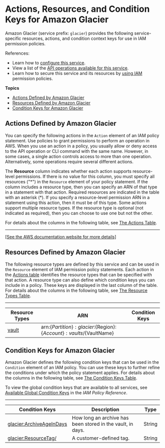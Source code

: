# Actions, Resources, and Condition Keys for Amazon Glacier<a name="list_amazonglacier"></a>

Amazon Glacier \(service prefix: `glacier`\) provides the following service\-specific resources, actions, and condition context keys for use in IAM permission policies\.

References:
+ Learn how to [configure this service](https://docs.aws.amazon.com/amazonglacier/latest/dev/)\.
+ View a list of the [API operations available for this service](https://docs.aws.amazon.com/amazonglacier/latest/dev/amazon-glacier-api.html)\.
+ Learn how to secure this service and its resources by [using IAM](https://docs.aws.amazon.com/amazonglacier/latest/dev/auth-and-access-control.html) permission policies\.

**Topics**
+ [Actions Defined by Amazon Glacier](#amazonglacier-actions-as-permissions)
+ [Resources Defined by Amazon Glacier](#amazonglacier-resources-for-iam-policies)
+ [Condition Keys for Amazon Glacier](#amazonglacier-policy-keys)

## Actions Defined by Amazon Glacier<a name="amazonglacier-actions-as-permissions"></a>

You can specify the following actions in the `Action` element of an IAM policy statement\. Use policies to grant permissions to perform an operation in AWS\. When you use an action in a policy, you usually allow or deny access to the API operation or CLI command with the same name\. However, in some cases, a single action controls access to more than one operation\. Alternatively, some operations require several different actions\.

The **Resource** column indicates whether each action supports resource\-level permissions\. If there is no value for this column, you must specify all resources \("\*"\) in the `Resource` element of your policy statement\. If the column includes a resource type, then you can specify an ARN of that type in a statement with that action\. Required resources are indicated in the table with an asterisk \(\*\)\. If you specify a resource\-level permission ARN in a statement using this action, then it must be of this type\. Some actions support multiple resource types\. If the resource type is optional \(not indicated as required\), then you can choose to use one but not the other\.

For details about the columns in the following table, see [The Actions Table](reference_policies_actions-resources-contextkeys.md#actions_table)\.


****  
[\[See the AWS documentation website for more details\]](http://docs.aws.amazon.com/IAM/latest/UserGuide/list_amazonglacier.html)

## Resources Defined by Amazon Glacier<a name="amazonglacier-resources-for-iam-policies"></a>

The following resource types are defined by this service and can be used in the `Resource` element of IAM permission policy statements\. Each action in the [Actions table](#amazonglacier-actions-as-permissions) identifies the resource types that can be specified with that action\. A resource type can also define which condition keys you can include in a policy\. These keys are displayed in the last column of the table\. For details about the columns in the following table, see [The Resource Types Table](reference_policies_actions-resources-contextkeys.md#resources_table)\.


****  

| Resource Types | ARN | Condition Keys | 
| --- | --- | --- | 
|   [ vault ](https://docs.aws.amazon.com/amazonglacier/latest/dev/working-with-vaults.html)  |  arn:$\{Partition\}:glacier:$\{Region\}:$\{Account\}:vaults/$\{VaultName\}  |  | 

## Condition Keys for Amazon Glacier<a name="amazonglacier-policy-keys"></a>

Amazon Glacier defines the following condition keys that can be used in the `Condition` element of an IAM policy\. You can use these keys to further refine the conditions under which the policy statement applies\. For details about the columns in the following table, see [The Condition Keys Table](reference_policies_actions-resources-contextkeys.md#context_keys_table)\.

To view the global condition keys that are available to all services, see [Available Global Condition Keys](reference_policies_condition-keys.html#AvailableKeys) in the *IAM Policy Reference*\.


****  

| Condition Keys | Description | Type | 
| --- | --- | --- | 
|   [ glacier:ArchiveAgeInDays ](https://docs.aws.amazon.com/amazonglacier/latest/dev/access-control-overview.html#specifying-conditions)  | How long an archive has been stored in the vault, in days\. | String | 
|   [ glacier:ResourceTag/ ](https://docs.aws.amazon.com/amazonglacier/latest/dev/access-control-overview.html#specifying-conditions)  | A customer\-defined tag\. | String | 